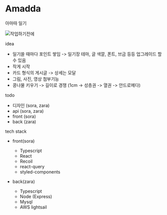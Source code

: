 # Amadda
아마따 일기

![작업하기전에](https://user-images.githubusercontent.com/75163849/128605816-282f2bf6-f01e-4d99-85be-dd6991086784.jpg)

idea
- 일기쓸 때마다 포인트 쌓임 -> 일기장 테마, 글 색깔, 폰트, 브금 등등 업그레이드 할 수 있음
- 작게 시작
- 카드 형식의 게시글 -> 상세는 모달
- 그림, 사진, 영상 첨부기능
- 콩나물 키우기 -> 길이로 경쟁 (1cm -> 성층권 -> 열권 -> 안드로메다)

todo
- 디자인 (sora, zara)
- api (sora, zara)
- front (sora)
- back (zara)

tech stack
- front(sora)
  - Typescript
  - React
  - Recoil
  - react-query
  - styled-components

- back(zara)
  - Typescript
  - Node (Express)
  - Mysql
  - AWS lightsail
